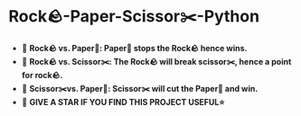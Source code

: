 # Rock🪨-Paper-Scissor✂️-Python
- 🌱 **Rock🪨 vs. Paper📄: Paper📄 stops the Rock🪨 hence wins.**
- 🌱 **Rock🪨 vs. Scissor✂️: The Rock🪨 will break scissor✂️, hence a point for rock🪨.**
- 🌱 **Scissor✂️vs. Paper📄: Scissor✂️ will cut the Paper📄 and win.**
- 🌱 **GIVE A STAR IF YOU FIND THIS PROJECT USEFUL⭐**

